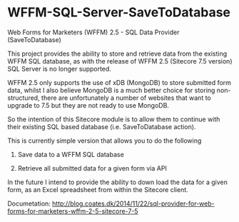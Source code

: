 WFFM-SQL-Server-SaveToDatabase
==============================

Web Forms for Marketers (WFFM) 2.5 - SQL Data Provider (SaveToDatabase)

This project provides the ability to store and retrieve data from the existing WFFM SQL database, as with the release of WFFM 2.5 (Sitecore 7.5 version) SQL Server is no longer supported. 

WFFM 2.5 only supports the use of xDB (MongoDB) to store submitted form data, whilst I also believe MongoDB is a much better choice for storing non-structured, there are unfortunately a number of websites that want to upgrade to 7.5 but they are not ready to use MongoDB.

So the intention of this Sitecore module is to allow them to continue with their existing SQL based database (i.e. SaveToDatabase action).

This is currently simple version that allows you to do the following

1)	Save data to a WFFM SQL database

2)	Retrieve all submitted data for a given form via API

In the future I intend to provide the ability to down load the data for a given form, as an Excel spreadsheet from within the Sitecore client.

Documetation: http://blog.coates.dk/2014/11/22/sql-provider-for-web-forms-for-marketers-wffm-2-5-sitecore-7-5



